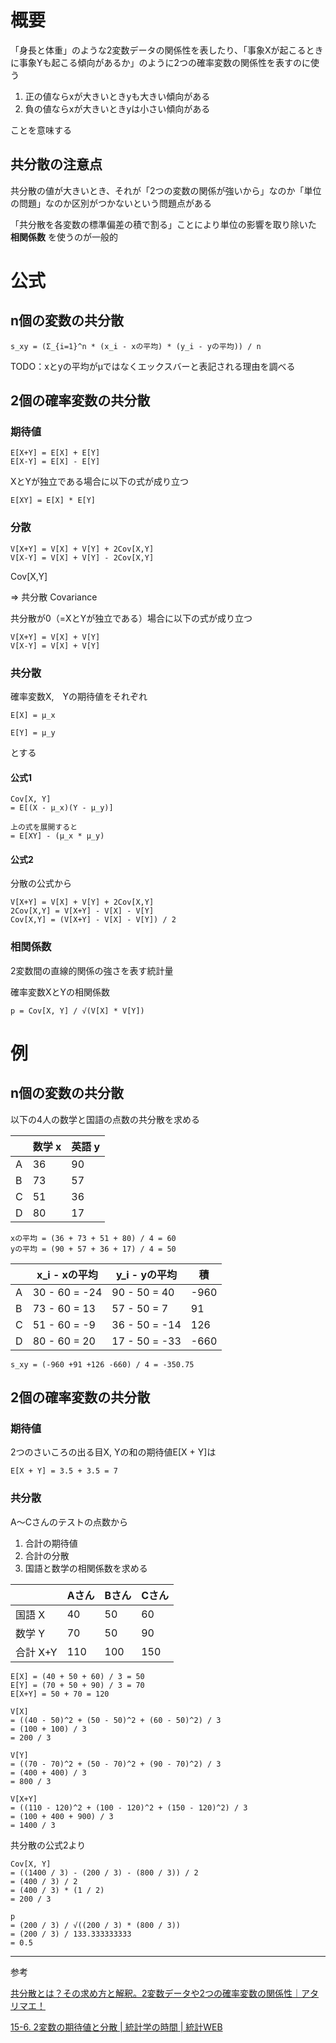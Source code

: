 # 概要

「身長と体重」のような2変数データの関係性を表したり、「事象Xが起こるときに事象Yも起こる傾向があるか」のように2つの確率変数の関係性を表すのに使う

1. 正の値ならxが大きいときyも大きい傾向がある
1. 負の値ならxが大きいときyは小さい傾向がある

ことを意味する

## 共分散の注意点

共分散の値が大きいとき、それが「2つの変数の関係が強いから」なのか「単位の問題」なのか区別がつかないという問題点がある

「共分散を各変数の標準偏差の積で割る」ことにより単位の影響を取り除いた **相関係数** を使うのが一般的

# 公式

## n個の変数の共分散

```
s_xy = (Σ_{i=1}^n * (x_i - xの平均) * (y_i - yの平均)) / n
```

TODO：xとyの平均がμではなくエックスバーと表記される理由を調べる

## 2個の確率変数の共分散

### 期待値

```
E[X+Y] = E[X] + E[Y]
E[X-Y] = E[X] - E[Y]
```

XとYが独立である場合に以下の式が成り立つ

```
E[XY] = E[X] * E[Y]
```

### 分散

```
V[X+Y] = V[X] + V[Y] + 2Cov[X,Y]
V[X-Y] = V[X] + V[Y] - 2Cov[X,Y]
```

Cov[X,Y]

=> 共分散 Covariance

共分散が0（=XとYが独立である）場合に以下の式が成り立つ

```
V[X+Y] = V[X] + V[Y]
V[X-Y] = V[X] + V[Y]
```

### 共分散

確率変数X,　Yの期待値をそれぞれ

`E[X] = μ_x`

`E[Y] = μ_y`

とする

#### 公式1

```
Cov[X, Y]
= E[(X - μ_x)(Y - μ_y)]

上の式を展開すると
= E[XY] - (μ_x * μ_y)
```

#### 公式2

分散の公式から

```
V[X+Y] = V[X] + V[Y] + 2Cov[X,Y]
2Cov[X,Y] = V[X+Y] - V[X] - V[Y]
Cov[X,Y] = (V[X+Y] - V[X] - V[Y]) / 2
```

### 相関係数

2変数間の直線的関係の強さを表す統計量

確率変数XとYの相関係数

```
p = Cov[X, Y] / √(V[X] * V[Y])
```

# 例

## n個の変数の共分散

以下の4人の数学と国語の点数の共分散を求める

||数学 x|英語 y|
|---|---|---|
|A|36|90|
|B|73|57|
|C|51|36|
|D|80|17|

```
xの平均 = (36 + 73 + 51 + 80) / 4 = 60
yの平均 = (90 + 57 + 36 + 17) / 4 = 50
```

||x_i - xの平均|y_i - yの平均|積|
|---|---|---|---|
|A|30 - 60 = -24|90 - 50 = 40|-960|
|B|73 - 60 = 13|57 - 50 = 7|91|
|C|51 - 60 = -9|36 - 50 = -14|126|
|D|80 - 60 = 20|17 - 50 = -33|-660|

```
s_xy = (-960 +91 +126 -660) / 4 = -350.75
```

## 2個の確率変数の共分散

### 期待値

2つのさいころの出る目X, Yの和の期待値E[X + Y]は

```
E[X + Y] = 3.5 + 3.5 = 7
```

### 共分散

A～Cさんのテストの点数から

1. 合計の期待値
1. 合計の分散
1. 国語と数学の相関係数を求める

||Aさん|Bさん|Cさん|
|---|---|---|---|
|国語 X|40|50|60|
|数学 Y|70|50|90|
|合計 X+Y|110|100|150|

```
E[X] = (40 + 50 + 60) / 3 = 50
E[Y] = (70 + 50 + 90) / 3 = 70
E[X+Y] = 50 + 70 = 120
```

```
V[X]
= ((40 - 50)^2 + (50 - 50)^2 + (60 - 50)^2) / 3
= (100 + 100) / 3
= 200 / 3

V[Y]
= ((70 - 70)^2 + (50 - 70)^2 + (90 - 70)^2) / 3
= (400 + 400) / 3
= 800 / 3

V[X+Y]
= ((110 - 120)^2 + (100 - 120)^2 + (150 - 120)^2) / 3
= (100 + 400 + 900) / 3
= 1400 / 3
```

共分散の公式2より

```
Cov[X, Y]
= ((1400 / 3) - (200 / 3) - (800 / 3)) / 2
= (400 / 3) / 2
= (400 / 3) * (1 / 2)
= 200 / 3
```

```
p
= (200 / 3) / √((200 / 3) * (800 / 3))
= (200 / 3) / 133.333333333
= 0.5
```

---

参考

[共分散とは？その求め方と解釈。2変数データや2つの確率変数の関係性｜アタリマエ！](https://atarimae.biz/archives/15752)

[15-6. 2変数の期待値と分散 | 統計学の時間 | 統計WEB](https://bellcurve.jp/statistics/course/18592.html)
